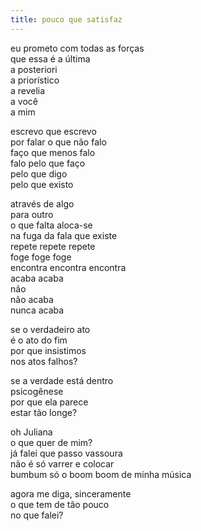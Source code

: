 ```yaml
---
title: pouco que satisfaz
---
```


eu prometo com todas as forças  
que essa é a última  
a posteriori  
a priorístico  
a revelia  
a você  
a mim

escrevo que escrevo  
por falar o que não falo  
faço que menos falo  
falo pelo que faço  
pelo que digo  
pelo que existo

através de algo  
para outro  
o que falta aloca-se  
na fuga da fala que existe  
repete repete repete  
foge foge foge  
encontra encontra encontra  
acaba acaba  
não  
não acaba  
nunca acaba

se o verdadeiro ato  
é o ato do fim  
por que insistimos  
nos atos falhos?

se a verdade está dentro  
psicogênese  
por que ela parece  
estar tão longe?

oh Juliana  
o que quer de mim?  
já falei que passo vassoura  
não é só varrer e colocar  
bumbum só o boom boom de minha música

agora me diga, sinceramente  
o que tem de tão pouco  
no que falei?
